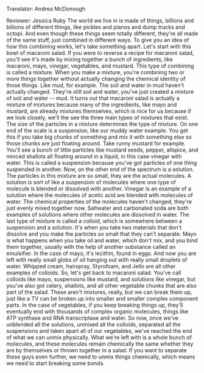 

Translator: Andrea McDonough

Reviewer: Jessica Ruby
The world we live in is made of things,
billions and billions of different things,
like pickles and pianos
and dump trucks and octopi.
And even though these things
seem totally different,
they&#39;re all made of the same stuff,
just combined in different ways.
To give you an idea
of how this combining works,
let&#39;s take something apart.
Let&#39;s start with this bowl
of macaroni salad.
If you were to reverse
a recipe for macaroni salad,
you&#39;ll see it&#39;s made by mixing together
a bunch of ingredients,
like macaroni, mayo,
vinegar, vegetables, and mustard.
This type of combining
is called a mixture.
When you make a mixture,
you&#39;re combining
two or more things together
without actually changing
the chemical identity of those things.
Like mud, for example.
The soil and water in mud
haven&#39;t actually changed.
They&#39;re still soil and water,
you&#39;ve just created
a mixture of soil and water -- mud.
It turns out that macaroni salad
is actually a mixture of mixtures
because many of the ingredients,
like mayo and mustard,
are already mixtures themselves,
which is nice for us
because if we look closely,
we&#39;ll the see the three main types
of mixtures that exist.
The size of the particles in a mixture
determines the type of mixture.
On one end of the scale is a suspension,
like our muddy water example.
You get this if you take
big chunks of something
and mix it with something else
so those chunks are just floating around.
Take runny mustard for example.
You&#39;ll see a bunch of little particles
like mustard seeds, pepper,
allspice, and minced shallots
all floating around in a liquid,
in this case vinegar with water.
This is called a suspension
because you&#39;ve got particles of one thing
suspended in another.
Now, on the other end
of the spectrum is a solution.
The particles in this
mixture are so small,
they are the actual molecules.
A solution is sort of
like a suspension of molecules
where one type of molecule
is blended or dissolved with another.
Vinegar is an example of a solution
where the molecules of acetic acid
are blended with molecules of water.
The chemical properties
of the molecules haven&#39;t changed,
they&#39;re just evenly mixed together now.
Saltwater and carbonated soda
are both examples of solutions
where other molecules
are dissolved in water.
The last type of mixture
is called a colloid,
which is somewhere
between a suspension and a solution.
It&#39;s when you take two materials
that don&#39;t dissolve
and you make the particles so small
that they can&#39;t separate.
Mayo is what happens
when you take oil and water,
which don&#39;t mix,
and you bind them together,
usually with the help
of another substance called an emulsifier.
In the case of mayo,
it&#39;s lecithin, found in eggs.
And now you are left
with really small globs of oil
hanging out with really
small droplets of water.
Whipped cream, hairspray,
Styrofoam, and Jello
are all other examples of colloids.
So, let&#39;s get back to macaroni salad.
You&#39;ve call colloids like mayo,
suspensions like mustard,
and solutions like vinegar,
but you&#39;ve also got celery, shallots,
and all other vegetable chunks
that are also part of the salad.
These aren&#39;t mixtures, really,
but we can break them up,
just like a TV can be broken up
into smaller and smaller
complex component parts.
In the case of vegetables,
if you keep breaking things up,
they&#39;ll eventually end with thousands
of complex organic molecules,
things like ATP synthase
and RNA transcriptase
and water.
So now, once we&#39;ve unblended
all the solutions,
unmixed all the colloids,
separated all the suspensions
and taken apart all of our vegetables,
we&#39;ve reached the end
of what we can unmix physically.
What we&#39;re left with
is a whole bunch of molecules,
and these molecules
remain chemically the same
whether they are by themselves
or thrown together in a salad.
If you want to separate
these guys even further,
we need to unmix things chemically,
which means we need to start
breaking some bonds.
